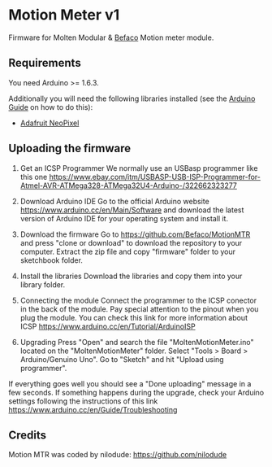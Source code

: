 # Motion Meter v1
Firmware for Molten Modular & [Befaco](http://befaco.org) Motion meter module.

## Requirements
You need Arduino >= 1.6.3. 

Additionally you will need the following libraries installed (see the [Arduino Guide](https://www.arduino.cc/en/Guide/Libraries) on how to do this):

* [Adafruit NeoPixel](https://github.com/adafruit/Adafruit_NeoPixel) 



## Uploading the firmware


1. Get an ICSP Programmer 
We normally use an USBasp programmer like this one https://www.ebay.com/itm/USBASP-USB-ISP-Programmer-for-Atmel-AVR-ATMega328-ATMega32U4-Arduino-/322662323277

2. Download Arduino IDE
Go to the official Arduino website https://www.arduino.cc/en/Main/Software and download the latest version of Arduino IDE for your operating system and install it.

3. Download the firmware 
Go to https://github.com/Befaco/MotionMTR and press "clone or download" to download the repository to your computer. Extract the zip file and copy "firmware" folder to your sketchbook folder. 

4. Install the libraries
Download the libraries and copy them into your library folder.
 
5. Connecting the module
Connect the programmer to the ICSP conector in the back of the module. Pay special attention to the pinout when you plug the module. You can check this link for more information about ICSP https://www.arduino.cc/en/Tutorial/ArduinoISP

6. Upgrading
Press "Open" and search the file "MoltenMotionMeter.ino" located on the "MoltenMotionMeter" folder. Select "Tools > Board > Arduino/Genuino Uno". Go to "Sketch" and hit "Upload using programmer".

If everything goes well you should see a "Done uploading" message in a few seconds. If something happens during the upgrade, check your Arduino settings following the instructions of this link https://www.arduino.cc/en/Guide/Troubleshooting

## Credits

Motion MTR was coded by nilodude:
https://github.com/nilodude







